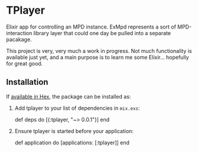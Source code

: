 # TPlayer

Elixir app for controlling an MPD instance. ExMpd represents a sort of MPD-interaction library layer that could one day be pulled into a separate pacakage.

This project is very, very much a work in progress. Not much functionality is available just yet, and a main purpose is to learn me some Elixir... hopefully for great good.

## Installation

If [available in Hex](https://hex.pm/docs/publish), the package can be installed as:

  1. Add tplayer to your list of dependencies in `mix.exs`:

        def deps do
          [{:tplayer, "~> 0.0.1"}]
        end

  2. Ensure tplayer is started before your application:

        def application do
          [applications: [:tplayer]]
        end
